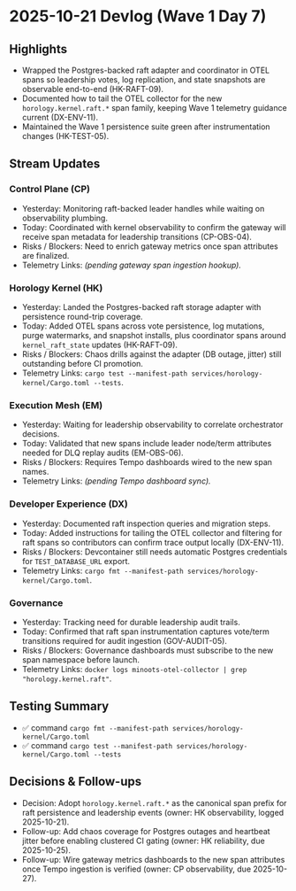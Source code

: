 # 2025-10-21 Devlog (Wave 1 Day 7)

## Highlights
- Wrapped the Postgres-backed raft adapter and coordinator in OTEL spans so leadership votes, log replication, and state snapshots are observable end-to-end (HK-RAFT-09).
- Documented how to tail the OTEL collector for the new `horology.kernel.raft.*` span family, keeping Wave 1 telemetry guidance current (DX-ENV-11).
- Maintained the Wave 1 persistence suite green after instrumentation changes (HK-TEST-05).

## Stream Updates
### Control Plane (CP)
- Yesterday: Monitoring raft-backed leader handles while waiting on observability plumbing.
- Today: Coordinated with kernel observability to confirm the gateway will receive span metadata for leadership transitions (CP-OBS-04).
- Risks / Blockers: Need to enrich gateway metrics once span attributes are finalized.
- Telemetry Links: _(pending gateway span ingestion hookup)._ 

### Horology Kernel (HK)
- Yesterday: Landed the Postgres-backed raft storage adapter with persistence round-trip coverage.
- Today: Added OTEL spans across vote persistence, log mutations, purge watermarks, and snapshot installs, plus coordinator spans around `kernel_raft_state` updates (HK-RAFT-09).
- Risks / Blockers: Chaos drills against the adapter (DB outage, jitter) still outstanding before CI promotion.
- Telemetry Links: `cargo test --manifest-path services/horology-kernel/Cargo.toml --tests`.

### Execution Mesh (EM)
- Yesterday: Waiting for leadership observability to correlate orchestrator decisions.
- Today: Validated that new spans include leader node/term attributes needed for DLQ replay audits (EM-OBS-06).
- Risks / Blockers: Requires Tempo dashboards wired to the new span names.
- Telemetry Links: _(pending Tempo dashboard sync)._ 

### Developer Experience (DX)
- Yesterday: Documented raft inspection queries and migration steps.
- Today: Added instructions for tailing the OTEL collector and filtering for raft spans so contributors can confirm trace output locally (DX-ENV-11).
- Risks / Blockers: Devcontainer still needs automatic Postgres credentials for `TEST_DATABASE_URL` export.
- Telemetry Links: `cargo fmt --manifest-path services/horology-kernel/Cargo.toml`.

### Governance
- Yesterday: Tracking need for durable leadership audit trails.
- Today: Confirmed that raft span instrumentation captures vote/term transitions required for audit ingestion (GOV-AUDIT-05).
- Risks / Blockers: Governance dashboards must subscribe to the new span namespace before launch.
- Telemetry Links: `docker logs minoots-otel-collector | grep "horology.kernel.raft"`.

## Testing Summary
- ✅ command `cargo fmt --manifest-path services/horology-kernel/Cargo.toml`
- ✅ command `cargo test --manifest-path services/horology-kernel/Cargo.toml --tests`

## Decisions & Follow-ups
- Decision: Adopt `horology.kernel.raft.*` as the canonical span prefix for raft persistence and leadership events (owner: HK observability, logged 2025-10-21).
- Follow-up: Add chaos coverage for Postgres outages and heartbeat jitter before enabling clustered CI gating (owner: HK reliability, due 2025-10-25).
- Follow-up: Wire gateway metrics dashboards to the new span attributes once Tempo ingestion is verified (owner: CP observability, due 2025-10-27).
